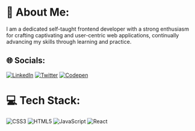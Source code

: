 # 💫 About Me:
I am a dedicated self-taught frontend developer with a strong enthusiasm for crafting captivating and user-centric web applications, continually advancing my skills through learning and practice.

## 🌐 Socials:
[![LinkedIn](https://img.shields.io/badge/LinkedIn-%230077B5.svg?logo=linkedin&logoColor=white)](https://linkedin.com/in/https://www.linkedin.com/in/gloria-aliu-aa43871aa/) [![Twitter](https://img.shields.io/badge/Twitter-%231DA1F2.svg?logo=Twitter&logoColor=white)](https://twitter.com/https://twitter.com/theglxry) [![Codepen](https://img.shields.io/badge/Codepen-000000?style=for-the-badge&logo=codepen&logoColor=white)](https://codepen.io/https://codepen.io/glory-Samuels) 

# 💻 Tech Stack:
![CSS3](https://img.shields.io/badge/css3-%231572B6.svg?style=for-the-badge&logo=css3&logoColor=white) ![HTML5](https://img.shields.io/badge/html5-%23E34F26.svg?style=for-the-badge&logo=html5&logoColor=white) ![JavaScript](https://img.shields.io/badge/javascript-%23323330.svg?style=for-the-badge&logo=javascript&logoColor=%23F7DF1E) ![React](https://img.shields.io/badge/react-%2320232a.svg?style=for-the-badge&logo=react&logoColor=%2361DAFB)
  
<!-- Proudly created with GPRM ( https://gprm.itsvg.in ) -->
